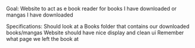 Goal:
Website to act as e book reader for books I have downloaded or mangas I have downloaded

Specifications:
Should look at a Books folder that contains our downloaded books/mangas
Website should have nice display and clean ui 
Remember what page we left the book at 
